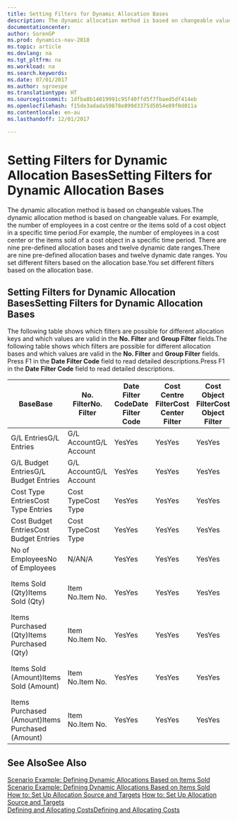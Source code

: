```yaml
---
title: Setting Filters for Dynamic Allocation Bases
description: The dynamic allocation method is based on changeable values. For example, the number of employees in a cost centre or the items sold of a cost object in a specific time period. There are nine pre-defined allocation bases and twelve dynamic date ranges. You set different filters based on the allocation base.
documentationcenter: 
author: SorenGP
ms.prod: dynamics-nav-2018
ms.topic: article
ms.devlang: na
ms.tgt_pltfrm: na
ms.workload: na
ms.search.keywords: 
ms.date: 07/01/2017
ms.author: sgroespe
ms.translationtype: HT
ms.sourcegitcommit: 1dfba8b14019991c95f40ffd5f7fbaed5df414eb
ms.openlocfilehash: f15de3adada59878e899d3375d5054e89f0d011a
ms.contentlocale: en-au
ms.lasthandoff: 12/01/2017

---
```

# <a name="setting-filters-for-dynamic-allocation-bases"></a><span data-ttu-id="d8bd8-106">Setting Filters for Dynamic Allocation Bases</span><span class="sxs-lookup"><span data-stu-id="d8bd8-106">Setting Filters for Dynamic Allocation Bases</span></span>
<span data-ttu-id="d8bd8-107">The dynamic allocation method is based on changeable values.</span><span class="sxs-lookup"><span data-stu-id="d8bd8-107">The dynamic allocation method is based on changeable values.</span></span> <span data-ttu-id="d8bd8-108">For example, the number of employees in a cost centre or the items sold of a cost object in a specific time period.</span><span class="sxs-lookup"><span data-stu-id="d8bd8-108">For example, the number of employees in a cost center or the items sold of a cost object in a specific time period.</span></span> <span data-ttu-id="d8bd8-109">There are nine pre-defined allocation bases and twelve dynamic date ranges.</span><span class="sxs-lookup"><span data-stu-id="d8bd8-109">There are nine pre-defined allocation bases and twelve dynamic date ranges.</span></span> <span data-ttu-id="d8bd8-110">You set different filters based on the allocation base.</span><span class="sxs-lookup"><span data-stu-id="d8bd8-110">You set different filters based on the allocation base.</span></span>  

## <a name="setting-filters-for-dynamic-allocation-bases"></a><span data-ttu-id="d8bd8-111">Setting Filters for Dynamic Allocation Bases</span><span class="sxs-lookup"><span data-stu-id="d8bd8-111">Setting Filters for Dynamic Allocation Bases</span></span>  
 <span data-ttu-id="d8bd8-112">The following table shows which filters are possible for different allocation keys and which values are valid in the **No. Filter** and **Group Filter** fields.</span><span class="sxs-lookup"><span data-stu-id="d8bd8-112">The following table shows which filters are possible for different allocation bases and which values are valid in the **No. Filter** and **Group Filter** fields.</span></span> <span data-ttu-id="d8bd8-113">Press F1 in the **Date Filter Code** field to read detailed descriptions.</span><span class="sxs-lookup"><span data-stu-id="d8bd8-113">Press F1 in the **Date Filter Code** field to read detailed descriptions.</span></span>  

|<span data-ttu-id="d8bd8-114">**Base**</span><span class="sxs-lookup"><span data-stu-id="d8bd8-114">**Base**</span></span>|<span data-ttu-id="d8bd8-115">**No. Filter**</span><span class="sxs-lookup"><span data-stu-id="d8bd8-115">**No. Filter**</span></span>|<span data-ttu-id="d8bd8-116">**Date Filter Code**</span><span class="sxs-lookup"><span data-stu-id="d8bd8-116">**Date Filter Code**</span></span>|<span data-ttu-id="d8bd8-117">**Cost Centre Filter**</span><span class="sxs-lookup"><span data-stu-id="d8bd8-117">**Cost Center Filter**</span></span>|<span data-ttu-id="d8bd8-118">**Cost Object Filter**</span><span class="sxs-lookup"><span data-stu-id="d8bd8-118">**Cost Object Filter**</span></span>|<span data-ttu-id="d8bd8-119">**Group Filter**</span><span class="sxs-lookup"><span data-stu-id="d8bd8-119">**Group Filter**</span></span>|  
|--------------|----------------------------------------|----------------------------------------------|------------------------------------------------|------------------------------------------------|------------------------------------------|  
|<span data-ttu-id="d8bd8-120">G/L Entries</span><span class="sxs-lookup"><span data-stu-id="d8bd8-120">G/L Entries</span></span>|<span data-ttu-id="d8bd8-121">G/L Account</span><span class="sxs-lookup"><span data-stu-id="d8bd8-121">G/L Account</span></span>|<span data-ttu-id="d8bd8-122">Yes</span><span class="sxs-lookup"><span data-stu-id="d8bd8-122">Yes</span></span>|<span data-ttu-id="d8bd8-123">Yes</span><span class="sxs-lookup"><span data-stu-id="d8bd8-123">Yes</span></span>|<span data-ttu-id="d8bd8-124">Yes</span><span class="sxs-lookup"><span data-stu-id="d8bd8-124">Yes</span></span>|<span data-ttu-id="d8bd8-125">N/A</span><span class="sxs-lookup"><span data-stu-id="d8bd8-125">N/A</span></span>|  
|<span data-ttu-id="d8bd8-126">G/L Budget Entries</span><span class="sxs-lookup"><span data-stu-id="d8bd8-126">G/L Budget Entries</span></span>|<span data-ttu-id="d8bd8-127">G/L Account</span><span class="sxs-lookup"><span data-stu-id="d8bd8-127">G/L Account</span></span>|<span data-ttu-id="d8bd8-128">Yes</span><span class="sxs-lookup"><span data-stu-id="d8bd8-128">Yes</span></span>|<span data-ttu-id="d8bd8-129">Yes</span><span class="sxs-lookup"><span data-stu-id="d8bd8-129">Yes</span></span>|<span data-ttu-id="d8bd8-130">Yes</span><span class="sxs-lookup"><span data-stu-id="d8bd8-130">Yes</span></span>|<span data-ttu-id="d8bd8-131">G/L Budget Name</span><span class="sxs-lookup"><span data-stu-id="d8bd8-131">G/L Budget Name</span></span>|  
|<span data-ttu-id="d8bd8-132">Cost Type Entries</span><span class="sxs-lookup"><span data-stu-id="d8bd8-132">Cost Type Entries</span></span>|<span data-ttu-id="d8bd8-133">Cost Type</span><span class="sxs-lookup"><span data-stu-id="d8bd8-133">Cost Type</span></span>|<span data-ttu-id="d8bd8-134">Yes</span><span class="sxs-lookup"><span data-stu-id="d8bd8-134">Yes</span></span>|<span data-ttu-id="d8bd8-135">Yes</span><span class="sxs-lookup"><span data-stu-id="d8bd8-135">Yes</span></span>|<span data-ttu-id="d8bd8-136">Yes</span><span class="sxs-lookup"><span data-stu-id="d8bd8-136">Yes</span></span>|<span data-ttu-id="d8bd8-137">N/A</span><span class="sxs-lookup"><span data-stu-id="d8bd8-137">N/A</span></span>|  
|<span data-ttu-id="d8bd8-138">Cost Budget Entries</span><span class="sxs-lookup"><span data-stu-id="d8bd8-138">Cost Budget Entries</span></span>|<span data-ttu-id="d8bd8-139">Cost Type</span><span class="sxs-lookup"><span data-stu-id="d8bd8-139">Cost Type</span></span>|<span data-ttu-id="d8bd8-140">Yes</span><span class="sxs-lookup"><span data-stu-id="d8bd8-140">Yes</span></span>|<span data-ttu-id="d8bd8-141">Yes</span><span class="sxs-lookup"><span data-stu-id="d8bd8-141">Yes</span></span>|<span data-ttu-id="d8bd8-142">Yes</span><span class="sxs-lookup"><span data-stu-id="d8bd8-142">Yes</span></span>|<span data-ttu-id="d8bd8-143">Budget Name</span><span class="sxs-lookup"><span data-stu-id="d8bd8-143">Budget Name</span></span>|  
|<span data-ttu-id="d8bd8-144">No of Employees</span><span class="sxs-lookup"><span data-stu-id="d8bd8-144">No of Employees</span></span>|<span data-ttu-id="d8bd8-145">N/A</span><span class="sxs-lookup"><span data-stu-id="d8bd8-145">N/A</span></span>|<span data-ttu-id="d8bd8-146">Yes</span><span class="sxs-lookup"><span data-stu-id="d8bd8-146">Yes</span></span>|<span data-ttu-id="d8bd8-147">Yes</span><span class="sxs-lookup"><span data-stu-id="d8bd8-147">Yes</span></span>|<span data-ttu-id="d8bd8-148">Yes</span><span class="sxs-lookup"><span data-stu-id="d8bd8-148">Yes</span></span>|<span data-ttu-id="d8bd8-149">N/A</span><span class="sxs-lookup"><span data-stu-id="d8bd8-149">N/A</span></span>|  
|<span data-ttu-id="d8bd8-150">Items Sold (Qty)</span><span class="sxs-lookup"><span data-stu-id="d8bd8-150">Items Sold (Qty)</span></span>|<span data-ttu-id="d8bd8-151">Item No.</span><span class="sxs-lookup"><span data-stu-id="d8bd8-151">Item No.</span></span>|<span data-ttu-id="d8bd8-152">Yes</span><span class="sxs-lookup"><span data-stu-id="d8bd8-152">Yes</span></span>|<span data-ttu-id="d8bd8-153">Yes</span><span class="sxs-lookup"><span data-stu-id="d8bd8-153">Yes</span></span>|<span data-ttu-id="d8bd8-154">Yes</span><span class="sxs-lookup"><span data-stu-id="d8bd8-154">Yes</span></span>|<span data-ttu-id="d8bd8-155">Inventory Posting Group</span><span class="sxs-lookup"><span data-stu-id="d8bd8-155">Inventory Posting Group</span></span>|  
|<span data-ttu-id="d8bd8-156">Items Purchased (Qty)</span><span class="sxs-lookup"><span data-stu-id="d8bd8-156">Items Purchased (Qty)</span></span>|<span data-ttu-id="d8bd8-157">Item No.</span><span class="sxs-lookup"><span data-stu-id="d8bd8-157">Item No.</span></span>|<span data-ttu-id="d8bd8-158">Yes</span><span class="sxs-lookup"><span data-stu-id="d8bd8-158">Yes</span></span>|<span data-ttu-id="d8bd8-159">Yes</span><span class="sxs-lookup"><span data-stu-id="d8bd8-159">Yes</span></span>|<span data-ttu-id="d8bd8-160">Yes</span><span class="sxs-lookup"><span data-stu-id="d8bd8-160">Yes</span></span>|<span data-ttu-id="d8bd8-161">Inventory Posting Group</span><span class="sxs-lookup"><span data-stu-id="d8bd8-161">Inventory Posting Group</span></span>|  
|<span data-ttu-id="d8bd8-162">Items Sold (Amount)</span><span class="sxs-lookup"><span data-stu-id="d8bd8-162">Items Sold (Amount)</span></span>|<span data-ttu-id="d8bd8-163">Item No.</span><span class="sxs-lookup"><span data-stu-id="d8bd8-163">Item No.</span></span>|<span data-ttu-id="d8bd8-164">Yes</span><span class="sxs-lookup"><span data-stu-id="d8bd8-164">Yes</span></span>|<span data-ttu-id="d8bd8-165">Yes</span><span class="sxs-lookup"><span data-stu-id="d8bd8-165">Yes</span></span>|<span data-ttu-id="d8bd8-166">Yes</span><span class="sxs-lookup"><span data-stu-id="d8bd8-166">Yes</span></span>|<span data-ttu-id="d8bd8-167">Inventory Posting Group</span><span class="sxs-lookup"><span data-stu-id="d8bd8-167">Inventory Posting Group</span></span>|  
|<span data-ttu-id="d8bd8-168">Items Purchased (Amount)</span><span class="sxs-lookup"><span data-stu-id="d8bd8-168">Items Purchased (Amount)</span></span>|<span data-ttu-id="d8bd8-169">Item No.</span><span class="sxs-lookup"><span data-stu-id="d8bd8-169">Item No.</span></span>|<span data-ttu-id="d8bd8-170">Yes</span><span class="sxs-lookup"><span data-stu-id="d8bd8-170">Yes</span></span>|<span data-ttu-id="d8bd8-171">Yes</span><span class="sxs-lookup"><span data-stu-id="d8bd8-171">Yes</span></span>|<span data-ttu-id="d8bd8-172">Yes</span><span class="sxs-lookup"><span data-stu-id="d8bd8-172">Yes</span></span>|<span data-ttu-id="d8bd8-173">Inventory Posting Group</span><span class="sxs-lookup"><span data-stu-id="d8bd8-173">Inventory Posting Group</span></span>|  

## <a name="see-also"></a><span data-ttu-id="d8bd8-174">See Also</span><span class="sxs-lookup"><span data-stu-id="d8bd8-174">See Also</span></span>  
 <span data-ttu-id="d8bd8-175">[Scenario Example: Defining Dynamic Allocations Based on Items Sold](finance-scenario-example-defining-dynamic-allocations-based-on-items-sold.md) </span><span class="sxs-lookup"><span data-stu-id="d8bd8-175">[Scenario Example: Defining Dynamic Allocations Based on Items Sold](finance-scenario-example-defining-dynamic-allocations-based-on-items-sold.md) </span></span>  
 <span data-ttu-id="d8bd8-176">[How to: Set Up Allocation Source and Targets](finance-how-to-set-up-allocation-source-and-targets.md) </span><span class="sxs-lookup"><span data-stu-id="d8bd8-176">[How to: Set Up Allocation Source and Targets](finance-how-to-set-up-allocation-source-and-targets.md) </span></span>  
 [<span data-ttu-id="d8bd8-177">Defining and Allocating Costs</span><span class="sxs-lookup"><span data-stu-id="d8bd8-177">Defining and Allocating Costs</span></span>](finance-define-and-allocate-costs.md)


